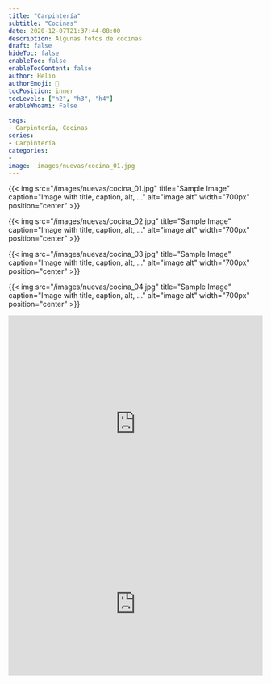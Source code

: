 ```yaml
---
title: "Carpintería"
subtitle: "Cocinas"
date: 2020-12-07T21:37:44-08:00
description: Algunas fotos de cocinas
draft: false
hideToc: false
enableToc: false
enableTocContent: false
author: Helio
authorEmoji: 🎅
tocPosition: inner
tocLevels: ["h2", "h3", "h4"]
enableWhoami: False

tags:
- Carpintería, Cocinas
series:
- Carpintería
categories:
-
image:  images/nuevas/cocina_01.jpg
---
```



{{< img src="/images/nuevas/cocina_01.jpg" title="Sample Image" caption="Image with title, caption, alt, ..." alt="image alt" width="700px" position="center" >}}

{{< img src="/images/nuevas/cocina_02.jpg" title="Sample Image" caption="Image with title, caption, alt, ..." alt="image alt" width="700px" position="center" >}}

{{< img src="/images/nuevas/cocina_03.jpg" title="Sample Image" caption="Image with title, caption, alt, ..." alt="image alt" width="700px" position="center" >}}

{{< img src="/images/nuevas/cocina_04.jpg" title="Sample Image" caption="Image with title, caption, alt, ..." alt="image alt" width="700px" position="center" >}}

<iframe width="100%" height="430" src="https://www.youtube.com/embed/Gbo7EmdtjuU?autoplay=1&loop=1" frameborder="0"  allowfullscreen></iframe>



<div class='modelo-wrapper'> <div style="width: 100%; padding-bottom: 56.25%; position: relative"> <div style="position: absolute; top: 0; bottom: 0; left: 0; right: 0;"> <iframe src="https://app.modelo.io/embedded/1Nmg3huZRm?viewport=false&autoplay=true&autoRotate=true&hideTools=false" style="width:100%;height:100%;" frameborder="0" mozallowfullscreen webkitallowfullscreen allowfullscreen ></iframe> </div> </div> </div>